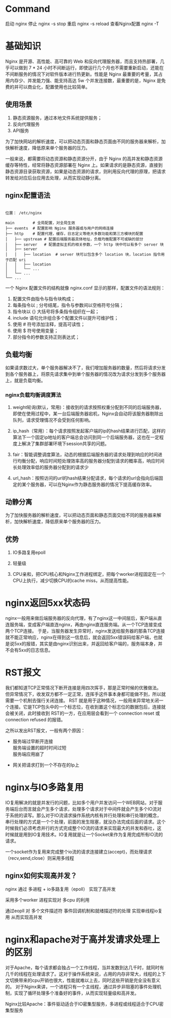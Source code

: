 # Command

启动  nginx
停止  nginx -s stop
重启  nginx -s reload
查看Nginx配置  nginx -T





# 基础知识

Nginx 是开源、高性能、高可靠的 Web 和反向代理服务器，而且支持热部署，几乎可以做到 7 * 24 小时不间断运行，即使运行几个月也不需要重新启动，还能在不间断服务的情况下对软件版本进行热更新。性能是 Nginx 最重要的考量，其占用内存少、并发能力强、能支持高达 5w 个并发连接数，最重要的是，Nginx 是免费的并可以商业化，配置使用也比较简单。


## 使用场景

1. 静态资源服务，通过本地文件系统提供服务；
2. 反向代理服务
3. API服务

为了加快网站的解析速度，可以把动态页面和静态页面由不同的服务器来解析，加快解析速度，降低原来单个服务器的压力。

一般来说，都需要将动态资源和静态资源分开，由于 Nginx 的高并发和静态资源缓存等特性，经常将静态资源部署在 Nginx 上。如果请求的是静态资源，直接到静态资源目录获取资源，如果是动态资源的请求，则利用反向代理的原理，把请求转发给对应后台应用去处理，从而实现动静分离。


## nginx配置语法

```

位置： /etc/nginx

main        # 全局配置，对全局生效
├── events  # 配置影响 Nginx 服务器或与用户的网络连接
├── http    # 配置代理，缓存，日志定义等绝大多数功能和第三方模块的配置
│   ├── upstream # 配置后端服务器具体地址，负载均衡配置不可或缺的部分
│   ├── server   # 配置虚拟主机的相关参数，一个 http 块中可以有多个 server 块
│   ├── server
│   │   ├── location  # server 块可以包含多个 location 块，location 指令用于匹配 uri
│   │   ├── location
│   │   └── ...
│   └── ...
└── ...

```

一个 Nginx 配置文件的结构就像 nginx.conf 显示的那样，配置文件的语法规则：

1. 配置文件由指令与指令块构成；  
2. 每条指令以 ; 分号结尾，指令与参数间以空格符号分隔；  
3. 指令块以 {} 大括号将多条指令组织在一起；  
4. include 语句允许组合多个配置文件以提升可维护性；  
5. 使用 # 符号添加注释，提高可读性；  
6. 使用 $ 符号使用变量；  
7. 部分指令的参数支持正则表达式；  


## 负载均衡 

如果请求数过大，单个服务器解决不了，我们增加服务器的数量，然后将请求分发到各个服务器上，将原先请求集中到单个服务器的情况改为请求分发到多个服务器上，就是负载均衡。


### nginx负载均衡调度算法

1. weight轮询(默认，常用)：接收到的请求按照权重分配到不同的后端服务器，即使在使用过程中，某一台后端服务器宕机，Nginx会自动将该服务器剔除出队列，请求受理情况不会受到任何影响。  

2. ip_hash（常用）：每个请求按照发起客户端的ip的hash结果进行匹配，这样的算法下一个固定ip地址的客户端总会访问到同一个后端服务器，这也在一定程度上解决了集群部署环境下session共享的问题。

3. fair：智能调整调度算法，动态的根据后端服务器的请求处理到响应的时间进行均衡分配，响应时间短处理效率高的服务器分配到请求的概率高，响应时间长处理效率低的服务器分配到的请求少

4. url_hash：按照访问的url的hash结果分配请求，每个请求的url会指向后端固定的某个服务器，可以在Nginx作为静态服务器的情况下提高缓存效率。


## 动静分离

为了加快服务器的解析速度，可以把动态页面和静态页面交给不同的服务器来解析，加快解析速度，降低原来单个服务器的压力。

## 优势

1. IO多路复用epoll

2. 轻量级  

3. CPU亲和，把CPU核心和Nginx工作进程绑定，把每个worker进程固定在一个CPU上执行，减少切换CPU的cache miss，从而提高性能。


# nginx返回5xx状态码

nginx一般用来做后端服务器的反向代理，有了nginx这一中间层后，客户端从直连服务端，变成客户端直连nginx，再由nginx直连服务端。从一个TCP连接变成两个TCP连接。
于是，当服务器发生异常时，nginx发送给服务器的那条TCP连接就不能正常响应，nginx在得到这一信息后，就会返回5xx错误码给客户端，也就是说5xx的报错，其实是由nginx识别出来，并返回给客户端的，服务端本身，并不会有5xx的日志信息。


# RST报文  

我们都知道TCP正常情况下断开连接是用四次挥手，那是正常时候的优雅做法。
但异常情况下，收发双方都不一定正常，连挥手这件事本身都可能做不到，所以就需要一个机制去强行关闭连接。
RST 就是用于这种情况，一般用来异常地关闭一个连接。它是TCP包头中的一个标志位，在收到置这个标志位的数据包后，连接就会被关闭，此时接收到 RST的一方，在应用层会看到一个 connection reset 或  connection refused 的报错。

之所以发出RST报文，一般有两个原因：  

- 服务端过早断开连接  
	服务端设置的超时时间过短  
	服务端应用崩了  

- 网关把请求打到一个不存在的Ip上


# nginx与IO多路复用

IO复用解决的就是并发行的问题，比如多个用户并发访问一个WEB网站，对于服务端后台而言就会产生多个请求，处理多个请求对于中间件就会产生多个IO流对于系统的读写。那么对于IO流请求操作系统内核有并行处理和串行处理的概念，串行处理的方式是一个个处理，前面的发生阻塞，就没办法完成后面的请求。这个时候我们必须考虑并行的方式完成整个IO流的请求来实现最大的并发和吞吐，这时候就是用到IO复用技术。IO复用就是让一个Socket来作为复用完成所有IO流的请求。

一个socket作为复用来完成整个io流的请求连接建立(accept)，而处理请求（recv,send,close）则采用多线程



## nginx如何实现高并发？

nginx 通过 多进程 + io多路复用（epoll） 实现了高并发

采用多个worker 进程实现对 多cpu 的利用

通过eopll 对 多个文件描述符 事件回调机制和就绪描述符的处理 实现单线程io复用 从而实现高并发



	
# nginx和apache对于高并发请求处理上的区别

对于Apache，每个请求都会独占一个工作线程，当并发数到达几千时，就同时有几千的线程在处理请求了。这对于操作系统来说，占用的内存非常大，线程的上下文切换带来的cpu开销也很大，性能就难以上去，同时这些开销是完全没有意义的。
对于Nginx来讲，一个进程只有一个主线程，通过异步非阻塞的事件处理机制，实现了循环处理多个准备好的事件，从而实现轻量级和高并发。

Nginx比较Apache：事件驱动适合于IO密集型服务，多进程或线程适合于CPU密集型服务





